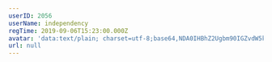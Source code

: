 ```yaml
---
userID: 2056
userName: independency
regTime: 2019-09-06T15:23:00.000Z
avatar: 'data:text/plain; charset=utf-8;base64,NDA0IHBhZ2Ugbm90IGZvdW5kCg=='
url: null
---
```



